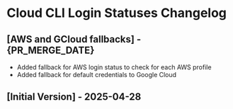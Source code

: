 # Cloud CLI Login Statuses Changelog

## [AWS and GCloud fallbacks] - {PR_MERGE_DATE}
- Added fallback for AWS login status to check for each AWS profile
- Added fallback for default credentials to Google Cloud

## [Initial Version] - 2025-04-28